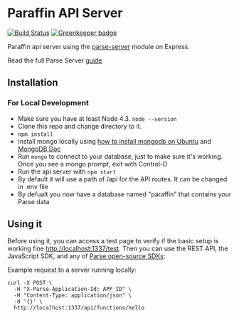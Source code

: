 # Paraffin API Server 

[![Build Status](https://travis-ci.org/ParaffinIoT/apiserver.svg?branch=dev)](https://travis-ci.com/ParaffinIoT/apiserver) [![Greenkeeper badge](https://badges.greenkeeper.io/ParaffinIoT/apiserver.svg)](https://greenkeeper.io/)

Paraffin api server using the [parse-server](https://github.com/ParsePlatform/parse-server) module on Express.

Read the full Parse Server [guide](https://github.com/ParsePlatform/parse-server/wiki/Parse-Server-Guide)

## Installation
### For Local Development

* Make sure you have at least Node 4.3. `node --version`
* Clone this repo and change directory to it.
* `npm install`
* Install mongo locally using [how to install mongodb on Ubuntu](https://www.digitalocean.com/community/tutorials/how-to-install-mongodb-on-ubuntu-18-04) and [MongoDB Doc](https://docs.mongodb.com/manual/administration/install-community/)
* Run `mongo` to connect to your database, just to make sure it's working. Once you see a mongo prompt, exit with Control-D
* Run the api server with `npm start`
* By default it will use a path of /api for the API routes. It can be changed in .env file
* By defualt you now have a database named "paraffin" that contains your Parse data


## Using it

Before using it, you can access a test page to verify if the basic setup is working fine [http://localhost:1337/test](http://localhost:1337/test).
Then you can use the REST API, the JavaScript SDK, and any of  [Parse open-source SDKs](http://parseplatform.org):

Example request to a server running locally:

```
curl -X POST \
  -H "X-Parse-Application-Id: APP_ID" \
  -H "Content-Type: application/json" \
  -d '{}' \
  http://localhost:1337/api/functions/hello
```
